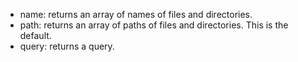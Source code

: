- name: returns an array of names of files and directories.
- path: returns an array of paths of files and directories. This is the default.
- query: returns a query.
